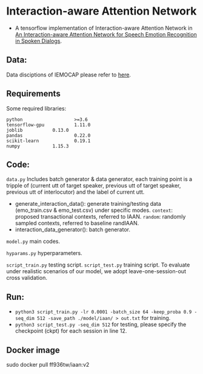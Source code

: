 # Interaction-aware Attention Network
+ A tensorflow implementation of Interaction-aware Attention Network in [An Interaction-aware Attention Network for Speech Emotion Recognition in Spoken Dialogs](https://ieeexplore.ieee.org/document/8683293/references#references).

## Data:
Data disciptions of IEMOCAP please refer to [here](https://sail.usc.edu/iemocap/).

## Requirements
Some required libraries:
```
python                   >=3.6   
tensorflow-gpu           1.11.0
joblib   		 0.13.0
pandas                   0.22.0
scikit-learn             0.19.1
numpy			 1.15.3
```
## Code:
`data.py` 
Includes batch generator & data generator, each training point is a tripple of (current utt of target speaker, previous utt of target speaker, previous utt of interlocutor) and the label of current utt.
+ generate_interaction_data(): generate training/testing data (emo_train.csv & emo_test.csv) under specific modes.
        `context`: proposed transactional contexts, referred to IAAN.
        `random`: randomly sampled contexts, referred to baseline randIAAN.
+ interaction_data_generator(): batch generator.

`model.py` 
main codes.

`hyparams.py` hyperparameters.

`script_train.py` testing script.
`script_test.py` training script. 
To evaluate under realistic scenarios of our model, we adopt leave-one-session-out cross validation.

## Run:
+ `python3 script_train.py -lr 0.0001 -batch_size 64 -keep_proba 0.9 -seq_dim 512 -save_path ./model/iaan/ > out.txt` for training.
+ `python3 script_test.py -seq_dim 512` for testing, please specify the checkpoint (ckpt) for each session in line 12.

## Docker image
sudo docker pull ff936tw/iaan:v2
